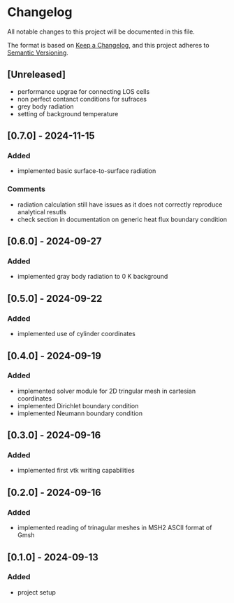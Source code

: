 # Changelog

All notable changes to this project will be documented in this file.

The format is based on [Keep a Changelog](https://keepachangelog.com/en/1.1.0/),
and this project adheres to [Semantic Versioning](https://semver.org/spec/v2.0.0.html).

## [Unreleased]

- performance upgrae for connecting LOS cells
- non perfect contanct conditions for sufraces
- grey body radiation
- setting of background temperature

## [0.7.0] - 2024-11-15

### Added

- implemented basic surface-to-surface radiation

### Comments

- radiation calculation still have issues as it does not correctly reproduce analytical resutls
- check section in documentation on generic heat flux boundary condition

## [0.6.0] - 2024-09-27

### Added

- implemented gray body radiation to 0 K background

## [0.5.0] - 2024-09-22

### Added

- implemented use of cylinder coordinates

## [0.4.0] - 2024-09-19

### Added

- implemented solver module for 2D tringular mesh in cartesian coordinates
- implemented Dirichlet boundary condition
- implemented Neumann boundary condition

## [0.3.0] - 2024-09-16

### Added


- implemented first vtk writing capabilities

## [0.2.0] - 2024-09-16

### Added

- implemented reading of trinagular meshes in MSH2 ASCII format of Gmsh

## [0.1.0] - 2024-09-13

### Added

- project setup
